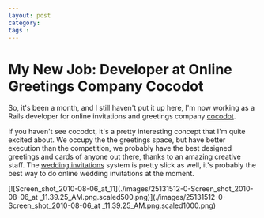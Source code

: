 ```yaml
---
layout: post
category: 
tags : 
---
```



# My New Job: Developer at Online Greetings Company Cocodot

So, it's been a month, and I still haven't put it up here, I'm now working as
a Rails developer for online invitations and greetings company
[cocodot](http://cocodot.com/).

If you haven't see cocodot, it's a pretty interesting concept that I'm quite
excited about. We occupy the the greetings space, but have better execution
than the competition, we probably have the best designed greetings and cards
of anyone out there, thanks to an amazing creative staff. The [wedding
invitations](http://cocodot.com/wedding) system is pretty slick as well, it's
probably the best way to do online wedding invitations at the moment.

[![Screen_shot_2010-08-06_at_11](./images/25131512-0-Screen_shot_2010-08-06_at
_11.39.25_AM.png.scaled500.png)](./images/25131512-0-Screen_shot_2010-08-06_at
_11.39.25_AM.png.scaled1000.png)


